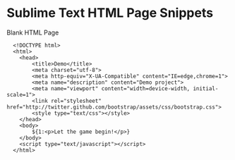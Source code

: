 Sublime Text HTML Page Snippets
===

Blank HTML Page

	  <!DOCTYPE html>
	  <html>
	  	<head>
	  		<title>Demo</title>
	  		<meta charset="utf-8">
	  		<meta http-equiv="X-UA-Compatible" content="IE=edge,chrome=1">
	  	    <meta name="description" content="Demo project">
	  		<meta name="viewport" content="width=device-width, initial-scale=1">
	  		<link rel="stylesheet" href="http://twitter.github.com/bootstrap/assets/css/bootstrap.css">
	  		<style type="text/css"></style>
	  	</head>
	  	<body>
	  		${1:<p>Let the game begin!</p>}
	  	</body>
	  	<script type="text/javascript"></script>
	  </html>
